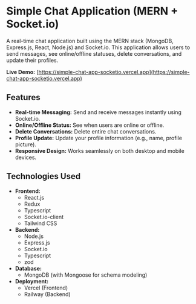 # Simple Chat Application (MERN + Socket.io)

A real-time chat application built using the MERN stack (MongoDB, Express.js, React, Node.js) and Socket.io. This application allows users to send messages, see online/offline statuses, delete conversations, and update their profiles.

**Live Demo:** [https://simple-chat-app-socketio.vercel.app](https://simple-chat-app-socketio.vercel.app)

## Features

- **Real-time Messaging:** Send and receive messages instantly using Socket.io.
- **Online/Offline Status:** See when users are online or offline.
- **Delete Conversations:** Delete entire chat conversations.
- **Profile Update:** Update your profile information (e.g., name, profile picture).
- **Responsive Design:** Works seamlessly on both desktop and mobile devices.

## Technologies Used

- **Frontend:**
  - React.js
  - Redux
  - Typescript
  - Socket.io-client
  - Tailwind CSS
- **Backend:**
  - Node.js
  - Express.js
  - Socket.io
  - Typescript
  - zod
- **Database:**
  - MongoDB (with Mongoose for schema modeling)
- **Deployment:**
  - Vercel (Frontend)
  - Railway (Backend)
